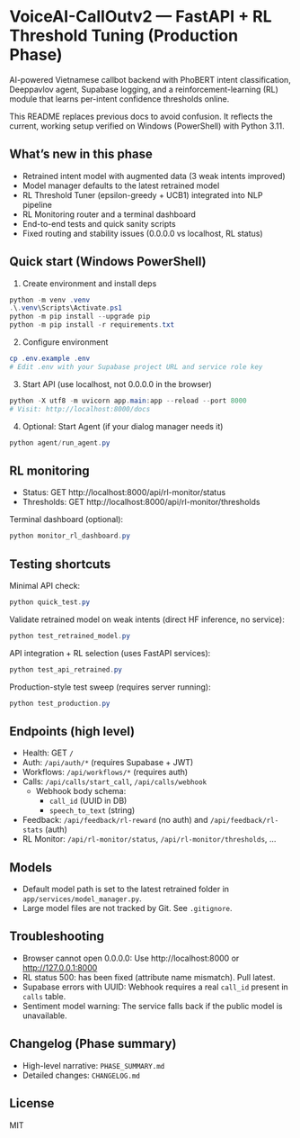 # VoiceAI-CallOutv2 — FastAPI + RL Threshold Tuning (Production Phase)

AI-powered Vietnamese callbot backend with PhoBERT intent classification, Deeppavlov agent, Supabase logging, and a reinforcement-learning (RL) module that learns per-intent confidence thresholds online.

This README replaces previous docs to avoid confusion. It reflects the current, working setup verified on Windows (PowerShell) with Python 3.11.

## What’s new in this phase

- Retrained intent model with augmented data (3 weak intents improved)
- Model manager defaults to the latest retrained model
- RL Threshold Tuner (epsilon-greedy + UCB1) integrated into NLP pipeline
- RL Monitoring router and a terminal dashboard
- End-to-end tests and quick sanity scripts
- Fixed routing and stability issues (0.0.0.0 vs localhost, RL status)

## Quick start (Windows PowerShell)

1) Create environment and install deps
```powershell
python -m venv .venv
.\.venv\Scripts\Activate.ps1
python -m pip install --upgrade pip
python -m pip install -r requirements.txt
```

2) Configure environment
```powershell
cp .env.example .env
# Edit .env with your Supabase project URL and service role key
```

3) Start API (use localhost, not 0.0.0.0 in the browser)
```powershell
python -X utf8 -m uvicorn app.main:app --reload --port 8000
# Visit: http://localhost:8000/docs
```

4) Optional: Start Agent (if your dialog manager needs it)
```powershell
python agent/run_agent.py
```

## RL monitoring

- Status: GET http://localhost:8000/api/rl-monitor/status
- Thresholds: GET http://localhost:8000/api/rl-monitor/thresholds

Terminal dashboard (optional):
```powershell
python monitor_rl_dashboard.py
```

## Testing shortcuts

Minimal API check:
```powershell
python quick_test.py
```

Validate retrained model on weak intents (direct HF inference, no service):
```powershell
python test_retrained_model.py
```

API integration + RL selection (uses FastAPI services):
```powershell
python test_api_retrained.py
```

Production-style test sweep (requires server running):
```powershell
python test_production.py
```

## Endpoints (high level)

- Health: GET `/`
- Auth: `/api/auth/*` (requires Supabase + JWT)
- Workflows: `/api/workflows/*` (requires auth)
- Calls: `/api/calls/start_call`, `/api/calls/webhook`
	- Webhook body schema:
		- `call_id` (UUID in DB)
		- `speech_to_text` (string)
- Feedback: `/api/feedback/rl-reward` (no auth) and `/api/feedback/rl-stats` (auth)
- RL Monitor: `/api/rl-monitor/status`, `/api/rl-monitor/thresholds`, ...

## Models

- Default model path is set to the latest retrained folder in `app/services/model_manager.py`.
- Large model files are not tracked by Git. See `.gitignore`.

## Troubleshooting

- Browser cannot open 0.0.0.0: Use http://localhost:8000 or http://127.0.0.1:8000
- RL status 500: has been fixed (attribute name mismatch). Pull latest.
- Supabase errors with UUID: Webhook requires a real `call_id` present in `calls` table.
- Sentiment model warning: The service falls back if the public model is unavailable.

## Changelog (Phase summary)

- High-level narrative: `PHASE_SUMMARY.md`
- Detailed changes: `CHANGELOG.md`

## License

MIT
